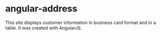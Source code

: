 # angular-address

This site displays customer information in business card format and in a table.
It was created with AngularJS.